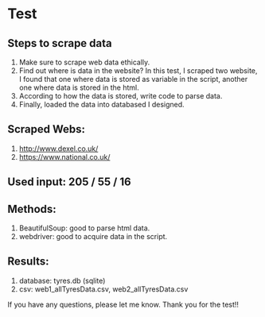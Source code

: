 # Test 
## Steps to scrape data
1. Make sure to scrape web data ethically.
2. Find out where is data in the website? In this test, I scraped two website, I found that one where data is stored as variable in the script, another one where data is stored in the html.
3. According to how the data is stored, write code to parse data.
4. Finally, loaded the data into databased I designed.

## Scraped Webs:
1. http://www.dexel.co.uk/ 
2. https://www.national.co.uk/

## Used input: 205 / 55 / 16

## Methods:
1. BeautifulSoup: good to parse html data.
2. webdriver: good to acquire data in the script.

## Results:
1. database: tyres.db (sqlite) 
2. csv: web1_allTyresData.csv, web2_allTyresData.csv

If you have any questions, please let me know. Thank you for the test!!